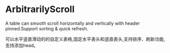 # ArbitrarilyScroll
A table can smooth scroll horizontally and vertically with header pinned.Support sorting & quick refresh.

可以水平竖直滑动的的自定义表格,固定水平表头和竖直表头,支持排序、刷新功能,支持添加head。
